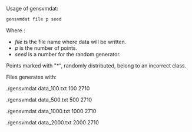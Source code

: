 Usage of gensvmdat:

```sh
gensvmdat file p seed
```

Where :
- *file* is the file name where data will be written.
- *p* is the number of points.
- *seed* is a number for the random generator.

Points marked with "*", randomly distributed, belong to an incorrect class.

Files generates with:

./gensvmdat data_100.txt 100 2710

./gensvmdat data_500.txt 500 2710

./gensvmdat data_1000.txt 1000 2710

./gensvmdat data_2000.txt 2000 2710


